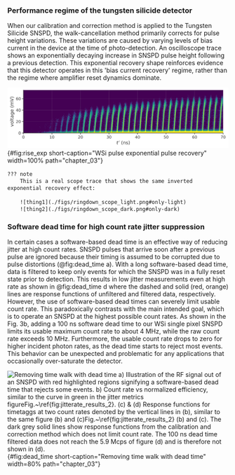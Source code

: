 ### Performance regime of the tungsten silicide detector

When our calibration and correction method is applied to the Tungsten Silicide SNSPD, the walk-cancellation method primarily corrects for pulse height variations. These variations are caused by varying levels of bias current in the device at the time of photo-detection. An oscilloscope trace shows an exponentially decaying increase in SNSPD pulse height following a previous detection. This exponential recovery shape reinforces evidence that this detector operates in this 'bias current recovery' regime, rather than the regime where amplifier reset dynamics dominate.

![**WSi detector pulse recovery** Sweep of trigger levels for pulse rising edges after a previous pulse (not shown). This is similar to a scope trace in overlay false color mode. The detector is illuminated by a 537.5 MHz pulse train.](./figs/rise_exp_light.svg){#fig:rise_exp short-caption="WSi pulse exponential pulse recovery" width=100% path="chapter_03"}

```{=html}
??? note
    This is a real scope trace that shows the same inverted exponential recovery effect:

    ![thing1](./figs/ringdown_scope_light.png#only-light)
    ![thing2](./figs/ringdown_scope_dark.png#only-dark)
```

### Software dead time for high count rate jitter suppression

In certain cases a software-based dead time is an effective way of reducing jitter at high count rates. SNSPD pulses that arrive soon after a previous pulse are ignored because their timing is assumed to be corrupted due to pulse distortions (@fig:dead_time a). With a long software-based dead time, data is filtered to keep only events for which the SNSPD was in a fully reset state prior to detection. This results in low jitter measurements even at high rate as shown in @fig:dead_time d where the dashed and solid (red, orange) lines are response functions of unfiltered and filtered data, respectively. However, the use of software-based dead times can severely limit usable count rate. This paradoxically contrasts with the main intended goal, which is to operate an SNSPD at the highest possible count rates. As shown in the Fig. 3b, adding a 100 ns software dead time to our WSi single pixel SNSPD limits its usable maximum count rate to about 4 MHz, while the raw count rate exceeds 10 MHz. Furthermore, the usable count rate drops to zero for higher incident photon rates, as the dead time starts to reject most events. This behavior can be unexpected and problematic for any applications that occasionally over-saturate the detector.

![**Removing time walk with dead time** a) Illustration of the RF signal out of an SNSPD with red highlighted regions signifying a software-based dead time that rejects some events. b) Count rate vs normalized efficiency, similar to the curve in green in <span class="html">[the jitter metrics figure](section_04_method.md#fig:jitterate_results_2)</span><span class="latex">Fig.~\ref{fig:jitterate_results_2}</span>. (c) & (d) Response functions for timetaggs at two count rates denoted by the vertical lines in (b), similar to <span class="html">[the same figure (b) and (c)](section_04_method.md#fig:jitterate_results_2)</span><span class="latex">Fig.~\ref{fig:jitterate_results_2} (b) and (c)</span>. The dark grey solid lines show response functions from the calibration and correction method which does not limit count rate. The 100 ns dead time filtered data does not reach the 5.9 Mcps of figure (d) and is therefore not shown in (d).](./figs/cut_count_rate_v2_light.svg){#fig:dead_time short-caption="Removing time walk with dead time" width=80% path="chapter_03"}
